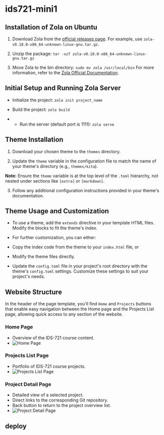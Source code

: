 # ids721-mini1

## Installation of Zola on Ubuntu

1. Download Zola from the [official releases page](https://github.com/getzola/zola/releases). For example, use `zola-v0.18.0-x86_64-unknown-linux-gnu.tar.gz`.

2. Unzip the package:
```tar -xzf zola-v0.18.0-x86_64-unknown-linux-gnu.tar.gz```

3. Move Zola to the bin directory:
```sudo mv zola /usr/local/bin```
For more information, refer to the [Zola Official Documentation](https://www.getzola.org/documentation/getting-started/installation/).


## Initial Setup and Running Zola Server

- Initialize the project: 
    ```zola init project_name```

- Build the project:
    ```zola build```

- - Run the server (default port is 1111):
   ```zola serve```


## Theme Installation

1. Download your chosen theme to the `themes` directory.

2. Update the `theme` variable in the configuration file to match the name of your theme's directory (e.g., `themes/kita`).

 **Note:** Ensure the `theme` variable is at the top level of the `.toml` hierarchy, not nested under sections like `[extra]` or `[markdown]`.

3. Follow any additional configuration instructions provided in your theme's documentation.

## Theme Usage and Customization

- To use a theme, add the `extends` directive in your template HTML files. Modify the blocks to fit the theme's index.

- For further customization, you can either:
- Copy the index code from the theme to your `index.html` file, or
- Modify the theme files directly.

- Update the `config.toml` file in your project's root directory with the theme's `config.toml` settings. Customize these settings to suit your project's needs.


## Website Structure

In the header of the page template, you'll find `Home` and `Projects` buttons that enable easy navigation between the Home page and the Projects List page, allowing quick access to any section of the website.

### Home Page

- Overview of the IDS-721 course content.
- ![Home Page](homepage.png)

### Projects List Page

- Portfolio of IDS-721 course projects.
- ![Projects List Page](projectslistpage.png)

### Project Detail Page

- Detailed view of a selected project.
- Direct links to the corresponding Git repository.
- Back button to return to the project overview list.
- ![Project Detail Page](projectpage.png)


## deploy